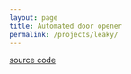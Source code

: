 ```yaml
---
layout: page
title: Automated door opener
permalink: /projects/leaky/
---
```


[source code](https://github.com/akumaraguru/leaky)